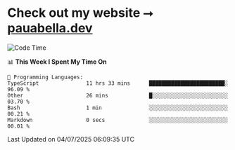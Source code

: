 # Check out my website ⭢ [pauabella.dev](https://pauabella.dev)

<!--START_SECTION:waka-->
![Code Time](http://img.shields.io/badge/Code%20Time-4%2C570%20hrs%2059%20mins-blue)

📊 **This Week I Spent My Time On** 

```text
💬 Programming Languages: 
TypeScript               11 hrs 33 mins      ████████████████████████░   96.09 % 
Other                    26 mins             █░░░░░░░░░░░░░░░░░░░░░░░░   03.70 % 
Bash                     1 min               ░░░░░░░░░░░░░░░░░░░░░░░░░   00.21 % 
Markdown                 0 secs              ░░░░░░░░░░░░░░░░░░░░░░░░░   00.01 % 
```


 Last Updated on 04/07/2025 06:09:35 UTC
<!--END_SECTION:waka-->
